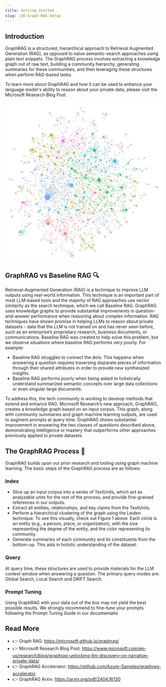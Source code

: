 ```yaml
---
title: Getting Started
slug: /20-Graph-RAG-Setup
---
```



## Introduction

GraphRAG is a structured, hierarchical approach to Retrieval Augmented Generation (RAG), as opposed to naive semantic-search approaches using plain text snippets. The GraphRAG process involves extracting a knowledge graph out of raw text, building a community hierarchy, generating summaries for these communities, and then leveraging these structures when perform RAG-based tasks.

To learn more about GraphRAG and how it can be used to enhance your language model's ability to reason about your private data, please visit the Microsoft Research Blog Post.

![alt text](images/graphrag-diagram.png)

## GraphRAG vs Baseline RAG 🔍

Retrieval-Augmented Generation (RAG) is a technique to improve LLM outputs using real-world information. This technique is an important part of most LLM-based tools and the majority of RAG approaches use vector similarity as the search technique, which we call Baseline RAG. GraphRAG uses knowledge graphs to provide substantial improvements in question-and-answer performance when reasoning about complex information. RAG techniques have shown promise in helping LLMs to reason about private datasets - data that the LLM is not trained on and has never seen before, such as an enterprise’s proprietary research, business documents, or communications. Baseline RAG was created to help solve this problem, but we observe situations where baseline RAG performs very poorly. For example:

- Baseline RAG struggles to connect the dots. This happens when answering a question requires traversing disparate pieces of information through their shared attributes in order to provide new synthesized insights.
- Baseline RAG performs poorly when being asked to holistically understand summarized semantic concepts over large data collections or even singular large documents.

To address this, the tech community is working to develop methods that extend and enhance RAG. Microsoft Research’s new approach, GraphRAG, creates a knowledge graph based on an input corpus. This graph, along with community summaries and graph machine learning outputs, are used to augment prompts at query time. GraphRAG shows substantial improvement in answering the two classes of questions described above, demonstrating intelligence or mastery that outperforms other approaches previously applied to private datasets.

## The GraphRAG Process 🤖
GraphRAG builds upon our prior research and tooling using graph machine learning. The basic steps of the GraphRAG process are as follows:

### Index
- Slice up an input corpus into a series of TextUnits, which act as analyzable units for the rest of the process, and provide fine-grained references in our outputs.
- Extract all entities, relationships, and key claims from the TextUnits.
- Perform a hierarchical clustering of the graph using the Leiden technique. To see this visually, check out Figure 1 above. Each circle is an entity (e.g., a person, place, or organization), with the size representing the degree of the entity, and the color representing its community.
- Generate summaries of each community and its constituents from the bottom-up. This aids in holistic understanding of the dataset.

### Query
At query time, these structures are used to provide materials for the LLM context window when answering a question. The primary query modes are: Global Search, Local Search and DRIFT Search.

### Prompt Tuning
Using GraphRAG with your data out of the box may not yield the best possible results. We strongly recommend to fine-tune your prompts following the Prompt Tuning Guide in our documentatio

## Read More

- 👉 Graph RAG: https://microsoft.github.io/graphrag/
- 👉 Microsoft Research Blog Post: https://www.microsoft.com/en-us/research/blog/graphrag-unlocking-llm-discovery-on-narrative-private-data/
- 👉 GraphRAG Accelerator: https://github.com/Azure-Samples/graphrag-accelerator
- 👉 GraphRAG Arxiv: https://arxiv.org/pdf/2404.16130

